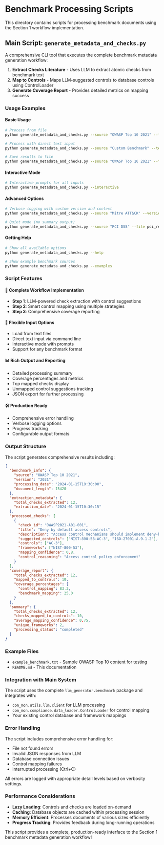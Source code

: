 # Benchmark Processing Scripts

This directory contains scripts for processing benchmark documents using the Section 1 workflow implementation.

## Main Script: `generate_metadata_and_checks.py`

A comprehensive CLI tool that executes the complete benchmark metadata generation workflow:

1. **Extract Checks Literature** - Uses LLM to extract atomic checks from benchmark text
2. **Map to Controls** - Maps LLM-suggested controls to database controls using ControlLoader  
3. **Generate Coverage Report** - Provides detailed metrics on mapping success

### Usage Examples

#### Basic Usage
```bash
# Process from file
python generate_metadata_and_checks.py --source "OWASP Top 10 2021" --file example_benchmark.txt

# Process with direct text input
python generate_metadata_and_checks.py --source "Custom Benchmark" --text "Your benchmark content here"

# Save results to file
python generate_metadata_and_checks.py --source "OWASP Top 10 2021" --file example_benchmark.txt --output results.json
```

#### Interactive Mode
```bash
# Interactive prompts for all inputs
python generate_metadata_and_checks.py --interactive
```

#### Advanced Options
```bash
# Verbose logging with custom version and context
python generate_metadata_and_checks.py --source "Mitre ATT&CK" --version "v13" --file attack_data.txt --verbose --context "Focus on detection techniques"

# Quiet mode (no summary output)
python generate_metadata_and_checks.py --source "PCI DSS" --file pci_requirements.txt --quiet --output pci_results.json
```

#### Getting Help
```bash
# Show all available options
python generate_metadata_and_checks.py --help

# Show example benchmark sources
python generate_metadata_and_checks.py --examples
```

### Script Features

#### 🎯 **Complete Workflow Implementation**
- **Step 1**: LLM-powered check extraction with control suggestions
- **Step 2**: Smart control mapping using multiple strategies
- **Step 3**: Comprehensive coverage reporting

#### 🔧 **Flexible Input Options**
- Load from text files
- Direct text input via command line
- Interactive mode with prompts
- Support for any benchmark format

#### 📊 **Rich Output and Reporting**
- Detailed processing summary
- Coverage percentages and metrics
- Top mapped checks display
- Unmapped control suggestions tracking
- JSON export for further processing

#### 🛠️ **Production Ready**
- Comprehensive error handling
- Verbose logging options
- Progress tracking
- Configurable output formats

### Output Structure

The script generates comprehensive results including:

```json
{
  "benchmark_info": {
    "source": "OWASP Top 10 2021",
    "version": "2021", 
    "processing_date": "2024-01-15T10:30:00",
    "document_length": 15420
  },
  "extraction_metadata": {
    "total_checks_extracted": 12,
    "extraction_date": "2024-01-15T10:30:15"
  },
  "processed_checks": [
    {
      "check_id": "OWASP2021-A01-001",
      "title": "Deny by default access controls",
      "description": "Access control mechanisms should implement deny-by-default policy",
      "suggested_controls": ["NIST-800-53-AC-3", "ISO-27001-A.9.1.2"],
      "controls": ["AC-3"],
      "frameworks": ["NIST-800-53"],
      "mapping_confidence": 0.8,
      "control_reasoning": "Access control policy enforcement"
    }
  ],
  "coverage_report": {
    "total_checks_extracted": 12,
    "mapped_to_controls": 10,
    "coverage_percentages": {
      "control_mapping": 83.3,
      "benchmark_mapping": 25.0
    }
  },
  "summary": {
    "total_checks_extracted": 12,
    "checks_mapped_to_controls": 10,
    "average_mapping_confidence": 0.75,
    "unique_frameworks": 2,
    "processing_status": "completed"
  }
}
```

### Example Files

- `example_benchmark.txt` - Sample OWASP Top 10 content for testing
- `README.md` - This documentation

### Integration with Main System

The script uses the complete `llm_generator.benchmark` package and integrates with:
- `con_mon.utils.llm.client` for LLM processing
- `con_mon.compliance.data_loader.ControlLoader` for control mapping
- Your existing control database and framework mappings

### Error Handling

The script includes comprehensive error handling for:
- File not found errors
- Invalid JSON responses from LLM
- Database connection issues  
- Control mapping failures
- Interrupted processing (Ctrl+C)

All errors are logged with appropriate detail levels based on verbosity settings.

### Performance Considerations

- **Lazy Loading**: Controls and checks are loaded on-demand
- **Caching**: Database objects are cached within processing session  
- **Memory Efficient**: Processes documents of various sizes efficiently
- **Progress Tracking**: Provides feedback during long-running operations

This script provides a complete, production-ready interface to the Section 1 benchmark metadata generation workflow!
